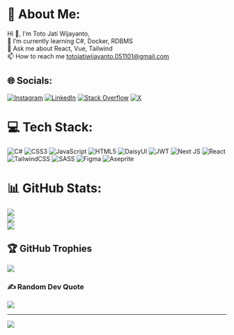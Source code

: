 # 💫 About Me:
Hi 👋, I'm Toto Jati Wijayanto,<br>🌱 I’m currently learning C#, Docker, RDBMS<br>💬 Ask me about React, Vue, Tailwind<br>📫 How to reach me totojatiwijayanto.051101@gmail.com


## 🌐 Socials:
[![Instagram](https://img.shields.io/badge/Instagram-%23E4405F.svg?logo=Instagram&logoColor=white)](https://instagram.com/totiw_) [![LinkedIn](https://img.shields.io/badge/LinkedIn-%230077B5.svg?logo=linkedin&logoColor=white)](https://linkedin.com/in/toto-jati-wijayanto) [![Stack Overflow](https://img.shields.io/badge/-Stackoverflow-FE7A16?logo=stack-overflow&logoColor=white)](https://stackoverflow.com/users/22655086) [![X](https://img.shields.io/badge/X-black.svg?logo=X&logoColor=white)](https://x.com/toti051011) 

# 💻 Tech Stack:
![C#](https://img.shields.io/badge/c%23-%23239120.svg?style=for-the-badge&logo=csharp&logoColor=white) ![CSS3](https://img.shields.io/badge/css3-%231572B6.svg?style=for-the-badge&logo=css3&logoColor=white) ![JavaScript](https://img.shields.io/badge/javascript-%23323330.svg?style=for-the-badge&logo=javascript&logoColor=%23F7DF1E) ![HTML5](https://img.shields.io/badge/html5-%23E34F26.svg?style=for-the-badge&logo=html5&logoColor=white) ![DaisyUI](https://img.shields.io/badge/daisyui-5A0EF8?style=for-the-badge&logo=daisyui&logoColor=white) ![JWT](https://img.shields.io/badge/JWT-black?style=for-the-badge&logo=JSON%20web%20tokens) ![Next JS](https://img.shields.io/badge/Next-black?style=for-the-badge&logo=next.js&logoColor=white) ![React](https://img.shields.io/badge/react-%2320232a.svg?style=for-the-badge&logo=react&logoColor=%2361DAFB) ![TailwindCSS](https://img.shields.io/badge/tailwindcss-%2338B2AC.svg?style=for-the-badge&logo=tailwind-css&logoColor=white) ![SASS](https://img.shields.io/badge/SASS-hotpink.svg?style=for-the-badge&logo=SASS&logoColor=white) ![Figma](https://img.shields.io/badge/figma-%23F24E1E.svg?style=for-the-badge&logo=figma&logoColor=white) ![Aseprite](https://img.shields.io/badge/Aseprite-FFFFFF?style=for-the-badge&logo=Aseprite&logoColor=#7D929E)
# 📊 GitHub Stats:
![](https://github-readme-stats.vercel.app/api?username=totiw&theme=radical&hide_border=false&include_all_commits=true&count_private=true)<br/>
![](https://github-readme-streak-stats.herokuapp.com/?user=totiw&theme=radical&hide_border=false)<br/>
![](https://github-readme-stats.vercel.app/api/top-langs/?username=totiw&theme=radical&hide_border=false&include_all_commits=true&count_private=true&layout=compact)

## 🏆 GitHub Trophies
![](https://github-profile-trophy.vercel.app/?username=totiw&theme=radical&no-frame=false&no-bg=true&margin-w=4)

### ✍️ Random Dev Quote
![](https://quotes-github-readme.vercel.app/api?type=vetical&theme=radical)

---
[![](https://visitcount.itsvg.in/api?id=totiw&icon=0&color=0)](https://visitcount.itsvg.in)

<!-- Proudly created with GPRM ( https://gprm.itsvg.in ) -->
